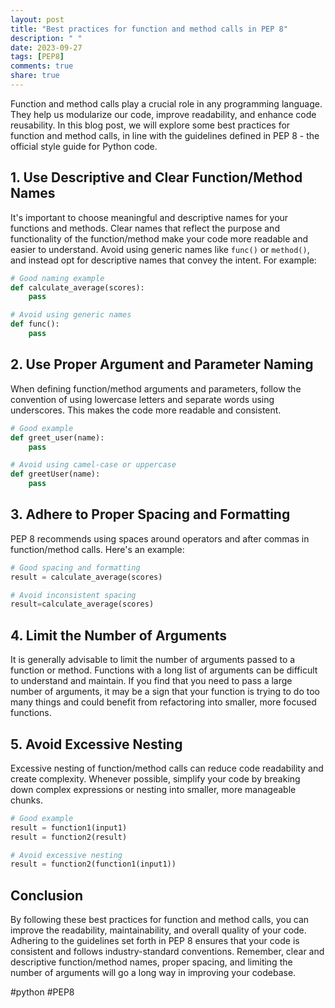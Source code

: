 ```yaml
---
layout: post
title: "Best practices for function and method calls in PEP 8"
description: " "
date: 2023-09-27
tags: [PEP8]
comments: true
share: true
---
```


Function and method calls play a crucial role in any programming language. They help us modularize our code, improve readability, and enhance code reusability. In this blog post, we will explore some best practices for function and method calls, in line with the guidelines defined in PEP 8 - the official style guide for Python code.

## 1. Use Descriptive and Clear Function/Method Names

It's important to choose meaningful and descriptive names for your functions and methods. Clear names that reflect the purpose and functionality of the function/method make your code more readable and easier to understand. Avoid using generic names like `func()` or `method()`, and instead opt for descriptive names that convey the intent. For example:

```python
# Good naming example
def calculate_average(scores):
    pass

# Avoid using generic names
def func():
    pass
```

## 2. Use Proper Argument and Parameter Naming

When defining function/method arguments and parameters, follow the convention of using lowercase letters and separate words using underscores. This makes the code more readable and consistent. 

```python
# Good example
def greet_user(name):
    pass

# Avoid using camel-case or uppercase
def greetUser(name):
    pass
```

## 3. Adhere to Proper Spacing and Formatting

PEP 8 recommends using spaces around operators and after commas in function/method calls. Here's an example:

```python
# Good spacing and formatting
result = calculate_average(scores)

# Avoid inconsistent spacing
result=calculate_average(scores)
```

## 4. Limit the Number of Arguments

It is generally advisable to limit the number of arguments passed to a function or method. Functions with a long list of arguments can be difficult to understand and maintain. If you find that you need to pass a large number of arguments, it may be a sign that your function is trying to do too many things and could benefit from refactoring into smaller, more focused functions. 

## 5. Avoid Excessive Nesting

Excessive nesting of function/method calls can reduce code readability and create complexity. Whenever possible, simplify your code by breaking down complex expressions or nesting into smaller, more manageable chunks. 

```python
# Good example
result = function1(input1)
result = function2(result)

# Avoid excessive nesting
result = function2(function1(input1))
```

## Conclusion

By following these best practices for function and method calls, you can improve the readability, maintainability, and overall quality of your code. Adhering to the guidelines set forth in PEP 8 ensures that your code is consistent and follows industry-standard conventions. Remember, clear and descriptive function/method names, proper spacing, and limiting the number of arguments will go a long way in improving your codebase.

#python #PEP8
